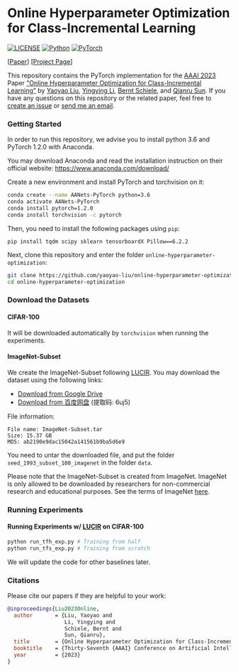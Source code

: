 # Online Hyperparameter Optimization for Class-Incremental Learning

[![LICENSE](https://img.shields.io/badge/license-MIT-green?style=flat-square)](https://github.com/yaoyao-liu/online-hyperparameter-optimization/blob/master/LICENSE)
[![Python](https://img.shields.io/badge/python-3.6-blue.svg?style=flat-square&logo=python&color=3776AB)](https://www.python.org/)
[![PyTorch](https://img.shields.io/badge/pytorch-1.2.0-%237732a8?style=flat-square&logo=PyTorch&color=EE4C2C)](https://pytorch.org/)

[[Paper](https://pure.mpg.de/rest/items/item_3478882_1/component/file_3478883/content)] [[Project Page](https://class-il.mpi-inf.mpg.de/online-hyperparameter-optimization/)]

This repository contains the PyTorch implementation for the [AAAI 2023](https://aaai.org/Conferences/AAAI-23/) Paper ["Online Hyperparameter Optimization for Class-Incremental Learning"](https://arxiv.org/pdf/2301.05032.pdf) by [Yaoyao Liu](https://people.mpi-inf.mpg.de/~yaliu/), [Yingying Li](https://yingying.li), [Bernt Schiele](https://www.mpi-inf.mpg.de/departments/computer-vision-and-multimodal-computing/people/bernt-schiele/), and [Qianru Sun](https://qianrusun1015.github.io). If you have any questions on this repository or the related paper, feel free to [create an issue](https://github.com/yaoyao-liu/online-hyperparameter-optimization/issues/new) or [send me an email](mailto:yliu538@jhu.edu).

### Getting Started

In order to run this repository, we advise you to install python 3.6 and PyTorch 1.2.0 with Anaconda.

You may download Anaconda and read the installation instruction on their official website:
<https://www.anaconda.com/download/>

Create a new environment and install PyTorch and torchvision on it:

```bash
conda create --name AANets-PyTorch python=3.6
conda activate AANets-PyTorch
conda install pytorch=1.2.0 
conda install torchvision -c pytorch
```
Then, you need to install the following packages using `pip`:
```
pip install tqdm scipy sklearn tensorboardX Pillow==6.2.2
```
Next, clone this repository and enter the folder `online-hyperparameter-optimization`:
```bash
git clone https://github.com/yaoyao-liu/online-hyperparameter-optimization.git
cd online-hyperparameter-optimization

```

### Download the Datasets
#### CIFAR-100
It will be downloaded automatically by `torchvision` when running the experiments.

#### ImageNet-Subset
We create the ImageNet-Subset following [LUCIR](https://github.com/hshustc/CVPR19_Incremental_Learning).
You may download the dataset using the following links:
- [Download from Google Drive](https://drive.google.com/file/d/1n5Xg7Iye_wkzVKc0MTBao5adhYSUlMCL/view?usp=sharing)
- [Download from 百度网盘](https://pan.baidu.com/s/1MnhITYKUI1i7aRBzsPrCSw) (提取码: 6uj5)

File information:
```
File name: ImageNet-Subset.tar
Size: 15.37 GB
MD5: ab2190e9dac15042a141561b9ba5d6e9
```
You need to untar the downloaded file, and put the folder `seed_1993_subset_100_imagenet` in the folder `data`.

Please note that the ImageNet-Subset is created from ImageNet. ImageNet is only allowed to be downloaded by researchers for non-commercial research and educational purposes. See the terms of ImageNet [here](https://image-net.org/download.php).

### Running Experiments
#### Running Experiments w/ [LUCIR](https://openaccess.thecvf.com/content_CVPR_2019/papers/Hou_Learning_a_Unified_Classifier_Incrementally_via_Rebalancing_CVPR_2019_paper.pdf) on CIFAR-100

```bash
python run_tfh_exp.py # Training from half
python run_tfs_exp.py # Training from scratch
```

We will update the code for other baselines later.

### Citations

Please cite our papers if they are helpful to your work:

```bibtex
@inproceedings{Liu2023Online,
  author       = {Liu, Yaoyao and
                  Li, Yingying and
                  Schiele, Bernt and
                  Sun, Qianru},
  title        = {Online Hyperparameter Optimization for Class-Incremental Learning},
  booktitle    = {Thirty-Seventh {AAAI} Conference on Artificial Intelligence},
  year         = {2023}
}
```

